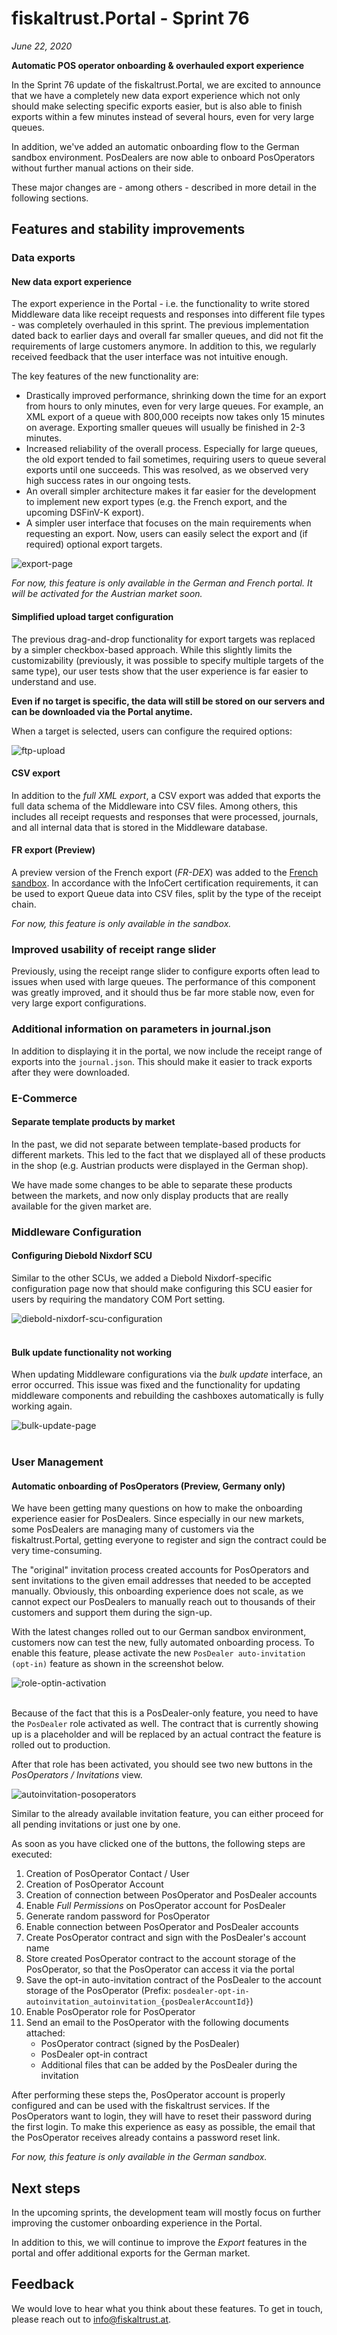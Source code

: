 # fiskaltrust.Portal - Sprint 76
_June 22, 2020_

**Automatic POS operator onboarding & overhauled export experience**

In the Sprint 76 update of the fiskaltrust.Portal, we are excited to announce that we have a completely new data export experience which not only should make selecting specific exports easier, but is also able to finish exports within a few minutes instead of several hours, even for very large queues.

In addition, we've added an automatic onboarding flow to the German sandbox environment. PosDealers are now able to onboard PosOperators without further manual actions on their side.

These major changes are - among others - described in more detail in the following sections.

## Features and stability improvements

### Data exports 

#### New data export experience
The export experience in the Portal - i.e. the functionality to write stored Middleware data like receipt requests and responses into different file types - was completely overhauled in this sprint. The previous implementation dated back to earlier days and overall far smaller queues, and did not fit the requirements of large customers anymore. In addition to this, we regularly received feedback that the user interface was not intuitive enough.

The key features of the new functionality are:
- Drastically improved performance, shrinking down the time for an export from hours to only minutes, even for very large queues. For example, an XML export of a queue with 800,000 receipts now takes only 15 minutes on average. Exporting smaller queues will usually be finished in 2-3 minutes.
- Increased reliability of the overall process. Especially for large queues, the old export tended to fail sometimes, requiring users to queue several exports until one succeeds. This was resolved, as we  observed very high success rates in our ongoing tests.
- An overall simpler architecture makes it far easier for the development to implement new export types (e.g. the French export, and the upcoming DSFinV-K export).
- A simpler user interface that focuses on the main requirements when requesting an export. Now, users can easily select the export and (if required) optional export targets.

![export-page](images/sprint-76/export-page.png)

_For now, this feature is only available in the German and French portal. It will be activated for the Austrian market soon._

#### Simplified upload target configuration
The previous drag-and-drop functionality for export targets was replaced by a simpler checkbox-based approach. While this slightly limits the customizability (previously, it was possible to specify multiple targets of the same type), our user tests show that the user experience is far easier to understand and use.

**Even if no target is specific, the data will still be stored on our servers and can be downloaded via the Portal anytime.**

When a target is selected, users can configure the required options:

![ftp-upload](images/sprint-76/ftp-upload.png)

#### CSV export
In addition to the _full XML export_, a CSV export was added that exports the full data schema of the Middleware into CSV files. Among others, this includes all receipt requests and responses that were processed, journals, and all internal data that is stored in the Middleware database.

#### FR export (Preview)
A preview version of the French export (_FR-DEX_) was added to the [French sandbox](https://portal-sandbox.fiskaltrust.fr). In accordance with the InfoCert certification requirements, it can be used to export Queue data into CSV files, split by the type of the receipt chain.

_For now, this feature is only available in the sandbox._

### Improved usability of receipt range slider
Previously, using the receipt range slider to configure exports often lead to issues when used with large queues. The performance of this component was greatly improved, and it should thus be far more stable now, even for very large export configurations.

### Additional information on parameters in journal.json
In addition to displaying it in the portal, we now include the receipt range of exports into the `journal.json`. This should make it easier to track exports after they were downloaded.

### E-Commerce

#### Separate template products by market
In the past, we did not separate between template-based products for different markets. This led to the fact that we displayed all of these products in the shop (e.g. Austrian products were displayed in the German shop). 

We have made some changes to be able to separate these products between the markets, and now only display products that are really available for the given market are.

### Middleware Configuration

#### Configuring Diebold Nixdorf SCU
Similar to the other SCUs, we added a Diebold Nixdorf-specific configuration page now that should make configuring this SCU easier for users by requiring the mandatory COM Port setting.

![diebold-nixdorf-scu-configuration](images/sprint-76/diebold-scu-configuration.png)<br><br>

#### Bulk update functionality not working
When updating Middleware configurations via the _bulk update_ interface, an error occurred. This issue was fixed and the functionality for updating middleware components and rebuilding the cashboxes automatically is fully working again.

![bulk-update-page](images/sprint-76/bulk-update-page.png)<br><br>

### User Management

#### Automatic onboarding of PosOperators (Preview, Germany only)
We have been getting many questions on how to make the onboarding experience easier for PosDealers. Since especially in our new markets, some PosDealers are managing many of customers via the fiskaltrust.Portal, getting everyone to register and sign the contract could be very time-consuming. 

The "original" invitation process created accounts for PosOperators and sent invitations to the given email addresses that needed to be accepted manually. Obviously, this onboarding experience does not scale, as we cannot expect our PosDealers to manually reach out to thousands of their customers and support them during the sign-up.

With the latest changes rolled out to our German sandbox environment, customers now can test the new, fully automated onboarding process. To enable this feature, please activate the new `PosDealer auto-invitation (opt-in)` feature as shown in the screenshot below.

![role-optin-activation](images/sprint-76/role-optin-activation.png)<br><br>

Because of the fact that this is a PosDealer-only feature, you need to have the `PosDealer` role activated as well. The contract that is currently showing up is a placeholder and will be replaced by an actual contract the feature is rolled out to production.

After that role has been activated, you should see two new buttons in the _PosOperators / Invitations_ view. 

![autoinvitation-posoperators](images/sprint-76/autoinvite-posoperators.png)

Similar to the already available invitation feature, you can either proceed for all pending invitations or just one by one. 

As soon as you have clicked one of the buttons, the following steps are executed:

1. Creation of PosOperator Contact / User
1. Creation of PosOperator Account
1. Creation of connection between PosOperator and PosDealer accounts
1. Enable _Full Permissions_ on PosOperator account for PosDealer
1. Generate random password for PosOperator
1. Enable connection between PosOperator and PosDealer accounts
1. Create PosOperator contract and sign with the PosDealer's account name
1. Store created PosOperator contract to the account storage of the PosOperator, so that the PosOperator can access it via the portal
1. Save the opt-in auto-invitation contract of the PosDealer to the account storage of the PosOperator (Prefix: `posdealer-opt-in-autoinvitation_autoinvitation_{posDealerAccountId}`)
1. Enable PosOperator role for PosOperator
1. Send an email to the PosOperator with the following documents attached:
    - PosOperator contract (signed by the PosDealer)
    - PosDealer opt-in contract
    - Additional files that can be added by the PosDealer during the invitation

After performing these steps the, PosOperator account is properly configured and can be used with the fiskaltrust services. If the PosOperators want to login, they will have to reset their password during the first login. To make this experience as easy as possible, the email that the PosOperator receives already contains a password reset link.

_For now, this feature is only available in the German sandbox._

## Next steps
In the upcoming sprints, the development team will mostly focus on further improving the customer onboarding experience in the Portal.

In addition to this, we will continue to improve the _Export_ features in the portal and offer additional exports for the German market.

## Feedback
We would love to hear what you think about these features. To get in touch, please reach out to [info@fiskaltrust.at](mailto:info@fiskaltrust.at).